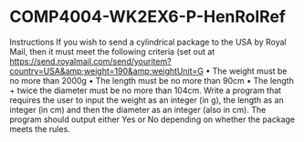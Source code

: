 # COMP4004-WK2EX6-P-HenRolRef
Instructions
If you wish to send a cylindrical package to the USA by Royal Mail, then it must meet the following criteria (set out at https://send.royalmail.com/send/youritem?country=USA&amp;weight=190&amp;weightUnit=G
•	The weight must be no more than 2000g
•	The length must be no more than 90cm
•	The length + twice the diameter must be no more than 104cm.
Write a program that requires the user to input the weight as an integer (in g), the length as an integer (in cm) and then the diameter as an integer (also in cm). The program should output either Yes or No depending on whether the package meets the rules.
